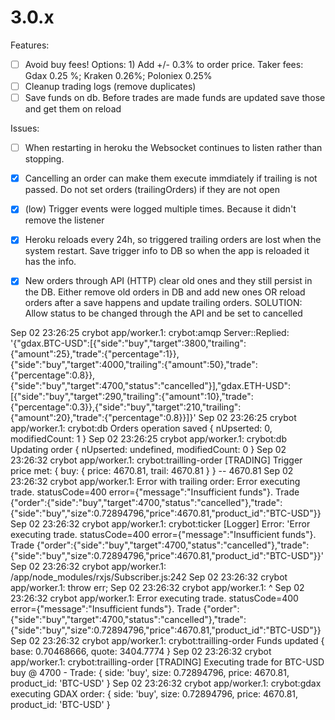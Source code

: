 # 3.0.x

Features:
  - [ ] Avoid buy fees! Options: 1) Add +/- 0.3% to order price. Taker fees: Gdax 0.25 %; Kraken 0.26%;  Poloniex 0.25%
  - [ ] Cleanup trading logs (remove duplicates)
  - [ ] Save funds on db. Before trades are made funds are updated save those and get them on reload

Issues:
  - [ ] When restarting in heroku the Websocket continues to listen rather than stopping.
  - [x] Cancelling an order can make them execute immdiately if trailing is not passed. Do not set orders (trailingOrders) if they are not open
  - [x] (low) Trigger events were logged multiple times. Because it didn't remove the listener
  - [x] Heroku reloads every 24h, so triggered trailing orders are lost when the system restart. Save trigger info to DB so when the app is reloaded it has the info.
  - [x] New orders through API (HTTP) clear old ones and they still persist in the DB. Either remove old orders in DB and add new ones OR reload orders after a save happens and update trailing orders. SOLUTION: Allow status to be changed through the API and be set to cancelled



  Sep 02 23:26:25 crybot app/worker.1: crybot:amqp Server::Replied: '{"gdax.BTC-USD":[{"side":"buy","target":3800,"trailing":{"amount":25},"trade":{"percentage":1}},{"side":"buy","target":4000,"trailing":{"amount":50},"trade":{"percentage":0.8}},{"side":"buy","target":4700,"status":"cancelled"}],"gdax.ETH-USD":[{"side":"buy","target":290,"trailing":{"amount":10},"trade":{"percentage":0.3}},{"side":"buy","target":210,"trailing":{"amount":20},"trade":{"percentage":0.8}}]}'
Sep 02 23:26:25 crybot app/worker.1: crybot:db Orders operation saved { nUpserted: 0, modifiedCount: 1 }
Sep 02 23:26:25 crybot app/worker.1: crybot:db Updating order { nUpserted: undefined, modifiedCount: 0 }
Sep 02 23:26:32 crybot app/worker.1: crybot:trailling-order [TRADING] Trigger price met: { buy: { price: 4670.81, trail: 4670.81 } } -- 4670.81
Sep 02 23:26:32 crybot app/worker.1: Error with trailing order:  Error executing trade. statusCode=400 error={"message":"Insufficient funds"}. Trade {"order":{"side":"buy","target":4700,"status":"cancelled"},"trade":{"side":"buy","size":0.72894796,"price":4670.81,"product_id":"BTC-USD"}}
Sep 02 23:26:32 crybot app/worker.1: crybot:ticker [Logger] Error: 'Error executing trade. statusCode=400 error={"message":"Insufficient funds"}. Trade {"order":{"side":"buy","target":4700,"status":"cancelled"},"trade":{"side":"buy","size":0.72894796,"price":4670.81,"product_id":"BTC-USD"}}'
Sep 02 23:26:32 crybot app/worker.1: /app/node_modules/rxjs/Subscriber.js:242
Sep 02 23:26:32 crybot app/worker.1:             throw err;
Sep 02 23:26:32 crybot app/worker.1:             ^
Sep 02 23:26:32 crybot app/worker.1: Error executing trade. statusCode=400 error={"message":"Insufficient funds"}. Trade {"order":{"side":"buy","target":4700,"status":"cancelled"},"trade":{"side":"buy","size":0.72894796,"price":4670.81,"product_id":"BTC-USD"}}
Sep 02 23:26:32 crybot app/worker.1: crybot:trailling-order Funds updated { base: 0.70468666, quote: 3404.7774 }
Sep 02 23:26:32 crybot app/worker.1: crybot:trailling-order [TRADING] Executing trade for BTC-USD buy @ 4700 - Trade: { side: 'buy', size: 0.72894796, price: 4670.81, product_id: 'BTC-USD' }
Sep 02 23:26:32 crybot app/worker.1: crybot:gdax executing GDAX order: { side: 'buy', size: 0.72894796, price: 4670.81, product_id: 'BTC-USD' }